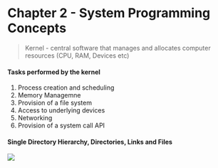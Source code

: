 # Chapter 2 - System Programming Concepts
> Kernel - central software that manages and allocates computer resources (CPU, RAM, Devices etc)

#### Tasks performed by the kernel
1. Process creation and scheduling
2. Memory Managemne
3. Provision of a file system
4. Access to underlying devices
5. Networking
6. Provision of a system call API

#### Single Directory Hierarchy, Directories, Links and Files
![](http://snott.net/wp-content/uploads/2010/11/linux-dir-tree.jpg)
